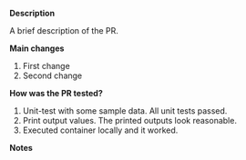 **Description**

A brief description of the PR.

**Main changes**
1. First change
2. Second change

**How was the PR tested?**
1. Unit-test with some sample data. All unit tests passed.
2. Print output values. The printed outputs look reasonable.
3. Executed container locally and it worked. 

**Notes**
